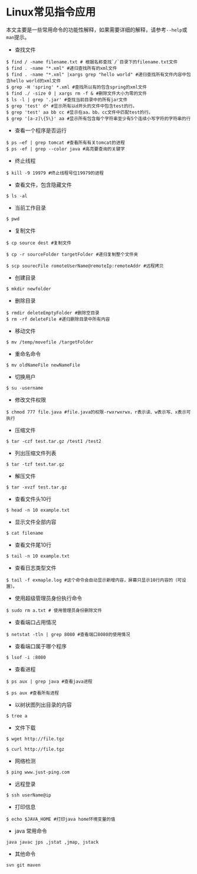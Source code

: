 # Linux常见指令应用
本文主要是一些常用命令的功能性解释，如果需要详细的解释，请参考`--help`或`man`提示。

- 查找文件
```shell
$ find / -name filename.txt # 根据名称查找`/`目录下的filename.txt文件
$ find . -name "*.xml" #递归查找所有的xml文件
$ find . -name "*.xml" |xargs grep "hello world" #递归查找所有文件内容中包含hello world的xml文件
$ grep -H 'spring' *.xml #查找所以有的包含spring的xml文件
$ find ./ -size 0 | xargs rm -f & #删除文件大小为零的文件
$ ls -l | grep '.jar' #查找当前目录中的所有jar文件
$ grep 'test' d* #显示所有以d开头的文件中包含test的行。
$ grep 'test' aa bb cc #显示在aa，bb，cc文件中匹配test的行。
$ grep '[a-z]\{5\}' aa #显示所有包含每个字符串至少有5个连续小写字符的字符串的行

```

- 查看一个程序是否运行
```shell
$ ps –ef | grep tomcat #查看所有有关tomcat的进程
$ ps -ef | grep --color java #高亮要查询的关键字
```

- 终止线程
```shell
$ kill -9 19979 #终止线程号位19979的进程
```

- 查看文件，包含隐藏文件
```shell
$ ls -al
```

- 当前工作目录
```shell
$ pwd
```

- 复制文件
```shell
$ cp source dest #复制文件

$ cp -r sourceFolder targetFolder #递归复制整个文件夹

$ scp sourecFile romoteUserName@remoteIp:remoteAddr #远程拷贝
```

- 创建目录
```shell
$ mkdir newfolder
```

- 删除目录
```shell
$ rmdir deleteEmptyFolder #删除空目录 
$ rm -rf deleteFile #递归删除目录中所有内容
```

- 移动文件
```shell
$ mv /temp/movefile /targetFolder
```

- 重命名命令
```shell
$ mv oldNameFile newNameFile
```

- 切换用户
```shell
$ su -username
```

- 修改文件权限
```shell
$ chmod 777 file.java #file.java的权限-rwxrwxrwx，r表示读、w表示写、x表示可执行
```

- 压缩文件
```shell
$ tar -czf test.tar.gz /test1 /test2
```

- 列出压缩文件列表
```shell
$ tar -tzf test.tar.gz
```

- 解压文件
```shell
$ tar -xvzf test.tar.gz
```

- 查看文件头10行
```shell
$ head -n 10 example.txt
```

- 显示文件全部内容
```shell
$ cat filename
```

- 查看文件尾10行
```shell
$ tail -n 10 example.txt
```

- 查看日志类型文件
```shell
$ tail -f exmaple.log #这个命令会自动显示新增内容，屏幕只显示10行内容的（可设置）。
```

- 使用超级管理员身份执行命令
```shell
$ sudo rm a.txt # 使用管理员身份删除文件
```

- 查看端口占用情况
```shell
$ netstat -tln | grep 8080 #查看端口8080的使用情况
```

- 查看端口属于哪个程序
```shell
$ lsof -i :8080
```

- 查看进程
```shell
$ ps aux | grep java #查看java进程

$ ps aux #查看所有进程

```

- 以树状图列出目录的内容
```shell
$ tree a
```

- 文件下载
```shell
$ wget http://file.tgz 

$ curl http://file.tgz
```

- 网络检测
```shell
$ ping www.just-ping.com
```

- 远程登录
```shell
$ ssh userName@ip
```

- 打印信息
```shell
$ echo $JAVA_HOME #打印java home环境变量的值
```

- java 常用命令
```shell
java javac jps ,jstat ,jmap, jstack
```

- 其他命令
```shell
svn git maven
```